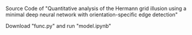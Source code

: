 Source Code of "Quantitative analysis of the Hermann grid illusion using a minimal deep neural network with orientation-specific edge detection"

Download "func.py" and run "model.ipynb"
